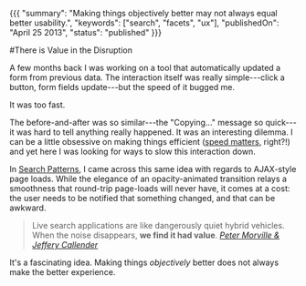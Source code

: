 {{{
  "summary": "Making things objectively better may not always equal better usability.",
  "keywords": ["search", "facets", "ux"],
  "publishedOn": "April 25 2013",
  "status": "published"
}}}

#There is Value in the Disruption

A few months back I was working on a tool that automatically updated a form from previous data. The interaction itself was really simple---click a button, form fields update---but the speed of it bugged me. 

It was too fast. 

The before-and-after was so similar---the "Copying..." message so quick---it was hard to tell anything really happened. It was an interesting dilemma. I can be a little obsessive on making things efficient ([speed matters][1], right?!) and yet here I was looking for ways to slow this interaction down.

In [Search Patterns][2], I came across this same idea with regards to AJAX-style page loads. While the elegance of an opacity-animated transition relays a smoothness that round-trip page-loads will never have, it comes at a cost: the user needs to be notified that something changed, and that can be awkward.

> Live search applications are like dangerously quiet hybrid vehicles. 
> When the noise disappears, **we find it had value**.
> <cite>[Peter Morville & Jeffery Callender][2]</cite>

It's a fascinating idea. Making things *objectively* better does not always make the better experience.

[1]: /speed-matters
[2]: http://www.amazon.com/gp/product/0596802277/ref=as_li_ss_tl?ie=UTF8&camp=1789&creative=390957&creativeASIN=0596802277&linkCode=as2&tag=lattothepar07-20
